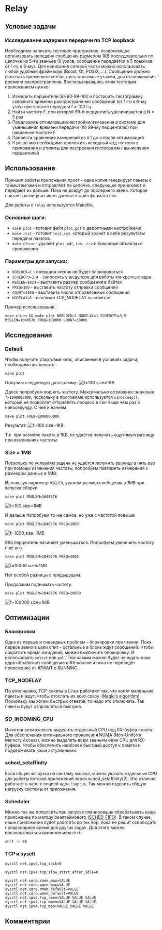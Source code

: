 # Relay

## Условие задачи

### Исследование задержки передачи по TCP loopback
Необходимо написать тестовое приложение, позволяющее организовать передачу сообщения размером 1KB последовательно по цепочке из 5-ти звеньев (6 узлов, сообщение передаётся в 5 прыжков от 1-го к 6-му). Для написания сетевой части можно использовать любой удобный фрэймворк (Boost, Qt, POSIX, …). Сообщение должно включать временные метки, проставляемые узлами, для отслеживания времени распространения.
Воспользовавшись этим тестовым приложением нужно:

 1. Измерить перцентили 50-90-99-100 и построить гистограмму сквозного времени распространения сообщений (от 1-го к 6-му узлу) при частоте  передачи f = 100 Гц
 2. Найти частоту F, при которой 99-й перцентиль увеличивается в N = 5 раз
 3. Предложить оптимизации/настройки/изменения в системе для уменьшения времени передачи (по 99-му перцентилю) при найденной частоте F
 4. Привести сравнение измерений из п.1 до и после оптимизаций
 5. К решению необходимо приложить исходный код тестового приложения и утилиты для построения гистограмм / вычисления перцентилей


## Использование

Принцип работы приложения прост - одна копия генерирует пакеты с таймштампами и отправляет по цепочке, следующие принимают и передают их дальше.
Пока не дойдут до последнего звена.
Которое считает разницу и пишет данные в файл формата csv.

Для работы с `relay` используется Makefile.

### Основные шаги:
 - `make plot` - готовит файл `plot.pdf` с дефолтными настройками.
 - `make test` - готовит `test.csv`, который хранит в себе результаты передачи пакетов.
 - `make clean` - удаляет `plot.pdf`, `test.csv` и бинарные объекты от приложения.

### Параметры для запуска:
 - `NOBLOCK=1` - операция чтения не будет блокироваться
 - `SCHEDCPU=3,4` - запросить у шедулера для работы конкретные ядра
 - `MSGLEN=1024` - выставить размер сообщения в байтах
 - `FREQ=100` - выставить частоту отправки сообщений
 - `COUNT=3000` - выставить число отправляемых сообщений
 - `NODELAY=0` - вкл/выкл TCP_NODELAY на сокетах
 
Пример использования:
```
make clean && make plot NOBLOCK=1 NODELAY=1 SCHEDCPU=3,5 MSGLEN=1048576 FREQ=100000 COUNT=30000 
```


## Исследования

### Default

Чтобы получить стартовый кейс, описанный в условиях задачи, необходимо выполнить:
```
make plot
```

Получим следующую датаграмму:
![f=100 size=1KB](images/plot_default_f1e2.png)

Далее попробуем поднять частоту.
Максимально возможное значение `f=1000000000`, поскольку в программе используется `nanosleep()`, который не позволяет отправлять процесс в сон чаще чем раз в наносекунду.
С неё и начнём.
```
make plot FREQ=1000000000
```

Результат:
![f=100 size=1KB](images/plot_default_f1e9.png)


Т.е. при размере пакета в 1KB, не удаётся получить ощутимую разницу при изменениях частоты.


### Size = 1MB

Поскольку по условиям задачи не удаётся получить разницу в пять раз при помощи изменения частоты, попробуем повторить измерения с размером данных в 1MB.

Используя параметр `MSGLEN`, укажем размер сообщения в 1MB при запуске сборки:

```
make plot MSGLEN=1048576
```

![f=100 size=1MB](images/plot_s1M_f1e2.png)

И дальше попробуем то же самое, но уже с частотой повыше:
```
make plot MSGLEN=1048576 FREQ=1000
```
![f=1000 size=1MB](images/plot_s1M_f1e3.png)


99й перцентиль начинает уменьшаться. Попробуем увеличить частоту ещё раз.

```
make plot MSGLEN=1048576 FREQ=1000
```
![f=10000 size=1MB](images/plot_s1M_f1e4.png)

Нет особой разницы с предыдущим.

Продолжим поднимать частоту:
```
make plot MSGLEN=1048576 FREQ=10000
```
![f=100000 size=1MB](images/plot_s1M_f1e5.png)

## Оптимизации

### Блокировки

Одна из первых и очевидных проблем - блокировки при чтении. Пока первое звено в цепи спит - остальные в блоке ждут сообщений.
Чтобы сократить время ожидания, можно выключить блокировку.
И использовать `select` или `poll`
Тем самым можно будет не ждать пока ядро обработает сообщение в RX-канале и пока не переведёт приложение из IOWAIT в RUNNING.


### TCP_NODELAY
По умолчанию, TCP-сокеты в Linux работают так, что копят маленькие пакеты и ждут, чтобы отослать их всех сразу. ([Nagle's algorithm](https://en.wikipedia.org/wiki/Nagle%27s_algorithm)).
Поскольку мы хотим быстрых ответов, то надо это отключать. Так пакеты будут отправляться быстрее.


### SO_INCOMING_CPU
Имеется возможность выделить отдельный CPU под RX-буфер сокета.
Для обеспечения оптимального проявления NUMA (Non-Uniform Memory Access), можно выделить всем звеньям один CPU для RX-буфера.
Чтобы обеспечить наиболее быстрый доступ к памяти и поддерживать кэши актуальными.


### sched_setaffinity
Если общая нагрузка на систему высока, можно указать отдельные CPU для работы потоков приложений через sched_setaffinity(2).
Это отлично работает в паре с опцией ядра `isopcus`. Так можно отделить общую нагрузку системы от приложения.


### Scheduler
Можно так же попросить при запуске планировщик обрабатывать наше приложение по методу реалтаймового ([SCHED_FIFO](https://lwn.net/Articles/296419/)).
В таком случае, наше приложение будет работать до тех пор, пока не решит освободить процессорное время для других задач.
Для этого можно воспользоваться приложением `chrt`.
```
chrt -r 90
```


### TCP и sysctl
```
sysctl net.ipv4.tcp_sack=0
```
```
sysctl net.ipv4.tcp_slow_start_after_idle=0
```
```
sysctl net.core.rmem_max=VALUE
sysctl net.core.wmem_max=VALUE
sysctl net.core.rmem_default=VALUE
sysctl net.core.wmem_default=VALUE
sysctl net.ipv4.tcp_rmem=VALUE VALUE VALUE
sysctl net.ipv4.tcp_wmem=VALUE VALUE VALUE
sysctl net.ipv4.tcp_mem=VALUE VALUE VALUE

```
## Комментарии
